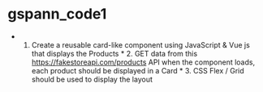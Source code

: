 # gspann_code1
 * 1. Create a reusable card-like component using JavaScript &amp; Vue js that displays the Products * 2. GET data from this https://fakestoreapi.com/products API when the component loads, each product should be displayed in a Card * 3. CSS Flex / Grid should be used to display the layout
